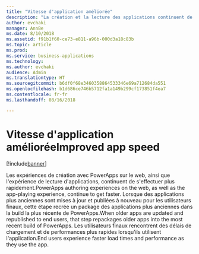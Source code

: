 ```yaml
---
title: "Vitesse d'application améliorée"
description: "La création et la lecture des applications continuent de s'accélérer au fil du temps"
author: evchaki
manager: AnnBe
ms.date: 8/10/2018
ms.assetid: f91b1f60-ce73-e811-a96b-000d3a18c83b
ms.topic: article
ms.prod: 
ms.service: business-applications
ms.technology: 
ms.author: evchaki
audience: Admin
ms.translationtype: HT
ms.sourcegitcommit: b6df0f68e3460358864533346e69a712684da551
ms.openlocfilehash: b1d686ce746b5712fa1a149b299cf173851f4ea7
ms.contentlocale: fr-fr
ms.lasthandoff: 08/16/2018

---
```

# <a name="improved-app-speed"></a><span data-ttu-id="d1541-103">Vitesse d'application améliorée</span><span class="sxs-lookup"><span data-stu-id="d1541-103">Improved app speed</span></span>


[!include[banner](../../includes/banner.md)]

<span data-ttu-id="d1541-104">Les expériences de création avec PowerApps sur le web, ainsi que l'expérience de lecture d'applications, continuent de s'effectuer plus rapidement.</span><span class="sxs-lookup"><span data-stu-id="d1541-104">PowerApps authoring experiences on the web, as well as the app-playing experience, continue to get faster.</span></span> <span data-ttu-id="d1541-105">Lorsque des applications plus anciennes sont mises à jour et publiées à nouveau pour les utilisateurs finaux, cette étape recrée un package des applications plus anciennes dans la build la plus récente de PowerApps.</span><span class="sxs-lookup"><span data-stu-id="d1541-105">When older apps are updated and republished to end users, that step repackages older apps into the most recent build of PowerApps.</span></span> <span data-ttu-id="d1541-106">Les utilisateurs finaux rencontrent des délais de chargement et de performances plus rapides lorsqu'ils utilisent l'application.</span><span class="sxs-lookup"><span data-stu-id="d1541-106">End users experience faster load times and performance as they use the app.</span></span>

